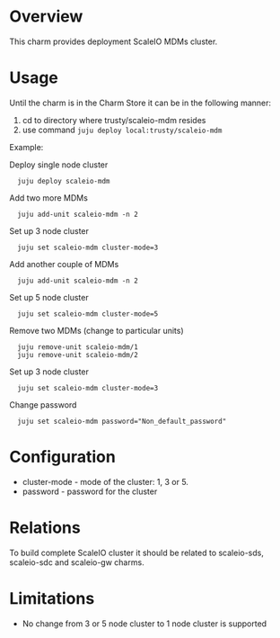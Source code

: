 # Overview

This charm provides deployment ScaleIO MDMs cluster.

# Usage

Until the charm is in the Charm Store it can be in the following manner:

1. cd to directory where trusty/scaleio-mdm resides
2. use command ```juju deploy local:trusty/scaleio-mdm```

Example:

  Deploy single node cluster
  ```
	juju deploy scaleio-mdm
  ```
  
  Add two more MDMs
  ```
    juju add-unit scaleio-mdm -n 2
  ```
  
  Set up 3 node cluster
  ```
	juju set scaleio-mdm cluster-mode=3
  ```
  
  Add another couple of MDMs
  ```
    juju add-unit scaleio-mdm -n 2
  ```
  
  Set up 5 node cluster
  ```
	juju set scaleio-mdm cluster-mode=5
  ```
  
  Remove two MDMs (change to particular units)
  ```
	juju remove-unit scaleio-mdm/1
	juju remove-unit scaleio-mdm/2
  ```

  Set up 3 node cluster
  ```
	juju set scaleio-mdm cluster-mode=3
  ```

  Change password
  ```
    juju set scaleio-mdm password="Non_default_password"  
  ```

# Configuration

* cluster-mode - mode of the cluster: 1, 3 or 5.
* password - password for the cluster

# Relations

To build complete ScaleIO cluster it should be related to scaleio-sds, scaleio-sdc and scaleio-gw charms.

# Limitations

* No change from 3 or 5 node cluster to 1 node cluster is supported


